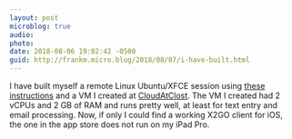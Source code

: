 ```yaml
---
layout: post
microblog: true
audio: 
photo: 
date: 2018-08-06 19:02:42 -0500
guid: http://frankm.micro.blog/2018/08/07/i-have-built.html
---
```

I have built myself a remote Linux Ubuntu/XFCE session using [these instructions](https://cepa.io/2018/08/05/building-an-ultimate-remote-linux-workstation/) and a VM I created at [CloudAtClost](https://www.cloudatcost.com). The VM I created had 2 vCPUs and 2 GB of RAM and runs pretty well, at least for text entry and email processing. Now, if only I could find a working X2GO client for iOS, the one in the app store does not run on my iPad Pro.
